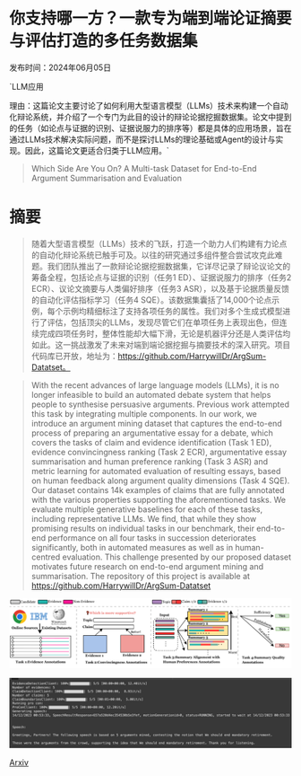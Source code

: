 # 你支持哪一方？一款专为端到端论证摘要与评估打造的多任务数据集

发布时间：2024年06月05日

`LLM应用

理由：这篇论文主要讨论了如何利用大型语言模型（LLMs）技术来构建一个自动化辩论系统，并介绍了一个专门为此目的设计的辩论论据挖掘数据集。论文中提到的任务（如论点与证据的识别、证据说服力的排序等）都是具体的应用场景，旨在通过LLMs技术解决实际问题，而不是探讨LLMs的理论基础或Agent的设计与实现。因此，这篇论文更适合归类于LLM应用。`

> Which Side Are You On? A Multi-task Dataset for End-to-End Argument Summarisation and Evaluation

# 摘要

> 随着大型语言模型（LLMs）技术的飞跃，打造一个助力人们构建有力论点的自动化辩论系统已触手可及。以往的研究通过多组件整合尝试攻克此难题。我们团队推出了一款辩论论据挖掘数据集，它详尽记录了辩论议论文的筹备全程，包括论点与证据的识别（任务1 ED）、证据说服力的排序（任务2 ECR）、议论文摘要与人类偏好排序（任务3 ASR），以及基于论据质量反馈的自动化评估指标学习（任务4 SQE）。该数据集囊括了14,000个论点示例，每个示例均精细标注了支持各项任务的属性。我们对多个生成式模型进行了评估，包括顶尖的LLMs，发现尽管它们在单项任务上表现出色，但连续完成四项任务时，整体性能却大幅下滑，无论是机器评分还是人类评估均如此。这一挑战激发了未来对端到端论据挖掘与摘要技术的深入研究。项目代码库已开放，地址为：https://github.com/HarrywillDr/ArgSum-Datatset。

> With the recent advances of large language models (LLMs), it is no longer infeasible to build an automated debate system that helps people to synthesise persuasive arguments. Previous work attempted this task by integrating multiple components. In our work, we introduce an argument mining dataset that captures the end-to-end process of preparing an argumentative essay for a debate, which covers the tasks of claim and evidence identification (Task 1 ED), evidence convincingness ranking (Task 2 ECR), argumentative essay summarisation and human preference ranking (Task 3 ASR) and metric learning for automated evaluation of resulting essays, based on human feedback along argument quality dimensions (Task 4 SQE). Our dataset contains 14k examples of claims that are fully annotated with the various properties supporting the aforementioned tasks. We evaluate multiple generative baselines for each of these tasks, including representative LLMs. We find, that while they show promising results on individual tasks in our benchmark, their end-to-end performance on all four tasks in succession deteriorates significantly, both in automated measures as well as in human-centred evaluation. This challenge presented by our proposed dataset motivates future research on end-to-end argument mining and summarisation. The repository of this project is available at https://github.com/HarrywillDr/ArgSum-Datatset

![你支持哪一方？一款专为端到端论证摘要与评估打造的多任务数据集](../../../paper_images/2406.03151/x1.png)

![你支持哪一方？一款专为端到端论证摘要与评估打造的多任务数据集](../../../paper_images/2406.03151/projectdebater_summary.png)

[Arxiv](https://arxiv.org/abs/2406.03151)
